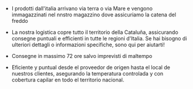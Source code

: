 - I prodotti dall'italia arrivano via terra o via Mare e vengono immagazzinati nel nnstro magazzino dove assicuriamo la catena del freddo

- La nostra logistica copre tutto il territorio della Cataluña, assicurando consegne puntuali e efficienti in tutte le regioni d'Italia. Se hai bisogno di ulteriori dettagli o informazioni specifiche, sono qui per aiutarti!

- Consegne in massimo 72 ore salvo imprevisti di maltempo


- Eficiente y puntual desde el proveedor de origen hasta el local de nuestros clientes, asegurando la temperatura controlada y con cobertura capilar en todo el territorio nacional.
